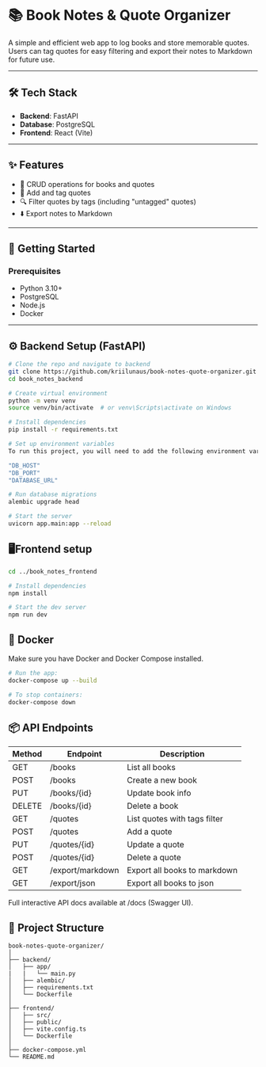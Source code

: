 # 📚 Book Notes & Quote Organizer

A simple and efficient web app to log books and store memorable quotes. Users can tag quotes for easy filtering and export their notes to Markdown for future use.

---

## 🛠 Tech Stack

- **Backend**: FastAPI  
- **Database**: PostgreSQL  
- **Frontend**: React (Vite)  

---

## ✨ Features

- 📖 CRUD operations for books and quotes 
- 📝 Add and tag quotes  
- 🔍 Filter quotes by tags (including "untagged" quotes)  
- ⬇️ Export notes to Markdown  

---

## 🚀 Getting Started

### Prerequisites

- Python 3.10+
- PostgreSQL
- Node.js 
- Docker 

---

## ⚙️ Backend Setup (FastAPI)

```bash
# Clone the repo and navigate to backend
git clone https://github.com/kriilunaus/book-notes-quote-organizer.git
cd book_notes_backend

# Create virtual environment
python -m venv venv
source venv/bin/activate  # or venv\Scripts\activate on Windows

# Install dependencies
pip install -r requirements.txt

# Set up environment variables
To run this project, you will need to add the following environment variables to your .env file

"DB_HOST"
"DB_PORT"
"DATABASE_URL"

# Run database migrations
alembic upgrade head

# Start the server
uvicorn app.main:app --reload

```

## 🖥️Frontend setup

```bash
cd ../book_notes_frontend

# Install dependencies
npm install

# Start the dev server
npm run dev
```

## 🐳 Docker

Make sure you have Docker and Docker Compose installed.


```bash
# Run the app:
docker-compose up --build

# To stop containers:
docker-compose down
```

## 📦 API Endpoints

| Method | Endpoint         | Description                  |
| ------ | ---------------- | ---------------------------- |
| GET    | /books           | List all books               |
| POST   | /books           | Create a new book            |
| PUT    | /books/{id}      | Update book info             |
| DELETE | /books/{id}      | Delete a book                |
| GET    | /quotes          | List quotes with tags filter |
| POST   | /quotes          | Add a quote                  |
| PUT    | /quotes/{id}     | Update a quote               |
| POST   | /quotes/{id}     | Delete a quote               |
| GET    | /export/markdown | Export all books to markdown |
| GET    | /export/json     | Export all books to json     |
 
Full interactive API docs available at /docs (Swagger UI).


## 📂 Project Structure

```arduino
book-notes-quote-organizer/
│
├── backend/
│   ├── app/  
|   |   └── main.py
│   ├── alembic/
│   ├── requirements.txt
│   └── Dockerfile
│
├── frontend/
│   ├── src/
│   ├── public/
│   ├── vite.config.ts
│   └── Dockerfile
│
├── docker-compose.yml
└── README.md
